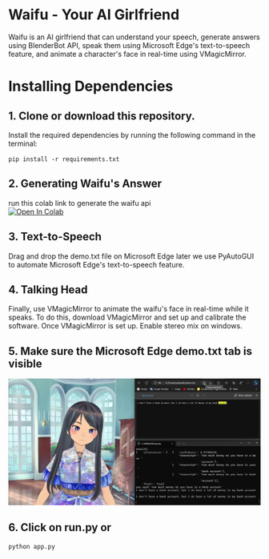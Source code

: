 # Waifu - Your AI Girlfriend


Waifu is an AI girlfriend that can understand your speech, generate answers using BlenderBot API, speak them using Microsoft Edge's text-to-speech feature, and animate a character's face in real-time using VMagicMirror.


# Installing Dependencies
## 1. Clone or download this repository.

Install the required dependencies by running the following command in the terminal:
```
pip install -r requirements.txt
```
## 2. Generating Waifu's Answer 
run this colab link to generate the waifu api <br>
[![Open In Colab](https://colab.research.google.com/assets/colab-badge.svg)](https://colab.research.google.com/github/android-iceland/waifu/blob/main/blender_bot_api.ipynb)

## 3. Text-to-Speech
Drag and drop the demo.txt file on Microsoft Edge
later we use PyAutoGUI to automate Microsoft Edge's text-to-speech feature.

## 4. Talking Head
Finally, use VMagicMirror to animate the waifu's face in real-time while it speaks. To do this, download VMagicMirror and set up and calibrate the software.
Once VMagicMirror is set up. Enable stereo mix on windows.

## 5. Make sure the Microsoft Edge demo.txt tab is visible
![Tab Example](https://github.com/android-iceland/waifu/blob/main/demo.jpg)

## 6. Click on run.py or
```
python app.py
```








